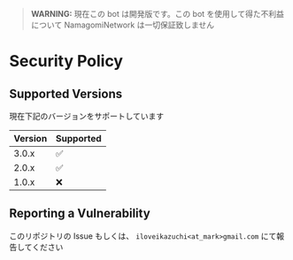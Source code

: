 > **WARNING:** 現在この bot は開発版です。この bot を使用して得た不利益について NamagomiNetwork は一切保証致しません

# Security Policy

## Supported Versions

現在下記のバージョンをサポートしています

| Version | Supported          |
| ------- | ------------------ |
| 3.0.x   | :white_check_mark: |
| 2.0.x   | :white_check_mark: |
| 1.0.x   | :x:                |

## Reporting a Vulnerability

このリポジトリの Issue もしくは、 `iloveikazuchi<at_mark>gmail.com` にて報告してください
